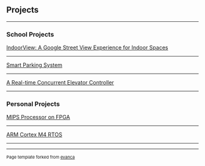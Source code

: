## Projects

---

### School Projects 

[IndoorView: A Google Street View Experience for Indoor Spaces](#)

---
[Smart Parking System](#)

---
[A Real-time Concurrent Elevator Controller](#)

---

### Personal Projects

[MIPS Processor on FPGA](#)

---

[ARM Cortex M4 RTOS](#)

---




---
<p style="font-size:11px">Page template forked from <a href="https://github.com/evanca/quick-portfolio">evanca</a></p>
<!-- Remove above link if you don't want to attibute -->
